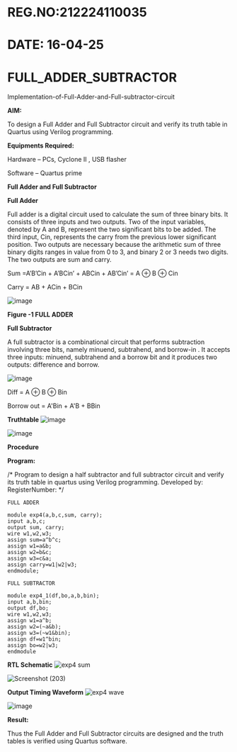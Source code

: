 # REG.NO:212224110035
# DATE: 16-04-25
# FULL_ADDER_SUBTRACTOR

Implementation-of-Full-Adder-and-Full-subtractor-circuit

**AIM:**

To design a Full Adder and Full Subtractor circuit and verify its truth table in Quartus using Verilog programming.

**Equipments Required:**

Hardware – PCs, Cyclone II , USB flasher

Software – Quartus prime

**Full Adder and Full Subtractor**

**Full Adder**

Full adder is a digital circuit used to calculate the sum of three binary bits. It consists of three inputs and two outputs. Two of the input variables, denoted by A and B, represent the two significant bits to be added. The third input, Cin, represents the carry from the previous lower significant position. Two outputs are necessary because the arithmetic sum of three binary digits ranges in value from 0 to 3, and binary 2 or 3 needs two digits. The two outputs are sum and carry.

Sum =A’B’Cin + A’BCin’ + ABCin + AB’Cin’ = A ⊕ B ⊕ Cin 

Carry = AB + ACin + BCin

![image](https://github.com/naavaneetha/FULL_ADDER_SUBTRACTOR/assets/154305477/0f30ba51-5ffb-4198-845f-18e054f675e7)

**Figure -1 FULL ADDER**

**Full Subtractor**

A full subtractor is a combinational circuit that performs subtraction involving three bits, namely minuend, subtrahend, and borrow-in . It accepts three inputs: minuend, subtrahend and a borrow bit and it produces two outputs: difference and borrow.

![image](https://github.com/naavaneetha/FULL_ADDER_SUBTRACTOR/assets/154305477/02b24f51-ab51-4304-9ad6-7b81ffc1ead5)

Diff = A ⊕ B ⊕ Bin 

Borrow out = A'Bin + A'B + BBin

**Truthtable**
![image](https://github.com/user-attachments/assets/2e504efa-de37-49cf-af6c-45d1cf43c153)

![image](https://github.com/user-attachments/assets/4b0da353-2908-41e8-a4b4-d8921d3fb2f2)

**Procedure**

**Program:**

/* Program to design a half subtractor and full subtractor circuit and verify its truth table in quartus using Verilog programming. Developed by: RegisterNumber:
*/
```
FULL ADDER

module exp4(a,b,c,sum, carry);
input a,b,c;
output sum, carry;
wire w1,w2,w3;
assign sum=a^b^c;
assign w1=a&b;
assign w2=b&c;
assign w3=c&a;
assign carry=w1|w2|w3;
endmodule;

FULL SUBTRACTOR

module exp4_1(df,bo,a,b,bin);
input a,b,bin;
output df,bo;
wire w1,w2,w3;
assign w1=a^b;
assign w2=(~a&b);
assign w3=(~w1&bin);
assign df=w1^bin;
assign bo=w2|w3;
endmodule

```

**RTL Schematic**
![exp4 sum](https://github.com/user-attachments/assets/a0228e81-0d64-48a3-94a6-7d22b4cdeb40)

![Screenshot (203)](https://github.com/user-attachments/assets/99b6dfe0-1ec4-4395-994c-2434e46b5768)

**Output Timing Waveform**
![exp4 wave](https://github.com/user-attachments/assets/5bd65aa9-cd9f-4a4c-907e-b1e03f21ed2b)

![image](https://github.com/user-attachments/assets/ea48f6f4-ffbf-4167-aeee-9213a86de169)

**Result:**

Thus the Full Adder and Full Subtractor circuits are designed and the truth tables is verified using Quartus software.




